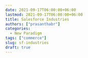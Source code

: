 ```yaml
---
date: 2021-09-17T06:00:00+06:00
lastmod: 2021-09-17T06:00:00+06:00
title: Salesforce Industries
authors: ["prasanthabr"]
categories:
  - New Paradigm
tags: ["commerce"]
slug: sf-industries
draft: true
---
```

